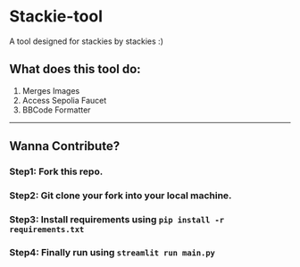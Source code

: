 # Stackie-tool
A tool designed for stackies by stackies :)

## What does this tool do:
1. Merges Images
2. Access Sepolia Faucet
3. BBCode Formatter

---
## Wanna Contribute?

### Step1: Fork this repo.

### Step2: Git clone your fork into your local machine.

### Step3: Install requirements using `pip install -r requirements.txt`

### Step4: Finally run using `streamlit run main.py`
